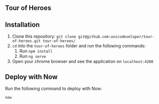 ## Tour of Heroes

## Installation

1. Clone this repository: `git clone git@github.com:unicodeveloper/tour-of-heroes.git tour-of-heroes/`
2. `cd` into the `tour-of-heroes` folder and run the following commands:
    1. Run `npm install`
    2. Run `ng serve`
3. Open your chrome browser and see the application on `localhost:4200`


## Deploy with Now

Run the following command to deploy with Now:

```bash
now
```